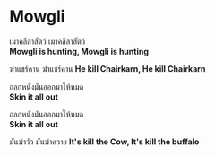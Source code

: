 # Mowgli
เมาคลีล่าสัตว์ เมาคลีล่าสัตว์    
__Mowgli is hunting, Mowgli is hunting__

ฆ่าแชร์คาน ฆ่าแชร์คาน
__He kill Chairkarn, He kill Chairkarn__  

ถลกหนังมันออกมาให้หมด  
__Skin it all out__ 

ถลกหนังมันออกมาให้หมด  
__Skin it all out__  

มันฆ่าวัว มันฆ่าควาย
__It's kill the Cow, It's kill the buffalo__   
